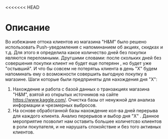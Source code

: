 <<<<<<< HEAD
# Описание
Во избежание оттока клиентов из магазина "H&M" было решено использовать Push-уведомления c напоминанием об акциях, скидках и т.д. Для этого я определила какое количество дней без покупки являются переломными. 
Другшими словами: после скольких дней без совершения покупки клиент не будет еще потерянн , но будет уже "остывший". И что бы совсем не потерятьь клиента в день "X" будем напоминать ему о возможности совершить выгодную покупку в магазине.
Шаги которые были предприняты для нахождения дня "X":
1. Нахождение и работа с базой данных о транзакциях магазина "H&M", взятой из открытых источников на сайте https://www.kaggle.com/. Очистка базы от ненужной для анализа информации и чрезмерных выбросов. 
2. На основе обработанной базы нахождение кол-ва дней перерыва для каждого клиента. Анализ перерывов и выбор дня "X" .
Данное мероприятие позволит нам оставить большее количетсво клиентов в роли покупателя, и не нарушать спокойствие и без того активных клиентов.
